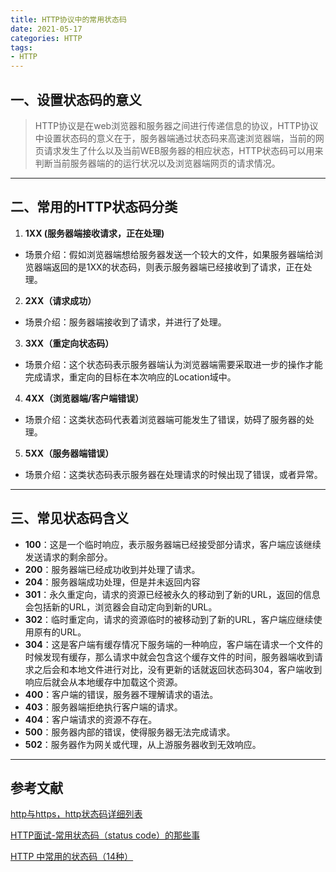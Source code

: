 ```yaml
---
title: HTTP协议中的常用状态码
date: 2021-05-17
categories: HTTP
tags: 
- HTTP
---
```

## 一、设置状态码的意义
>HTTP协议是在web浏览器和服务器之间进行传递信息的协议，HTTP协议中设置状态码的意义在于，服务器端通过状态码来高速浏览器端，当前的网页请求发生了什么以及当前WEB服务器的相应状态，HTTP状态码可以用来判断当前服务器端的的运行状况以及浏览器端网页的请求情况。

***

## 二、常用的HTTP状态码分类
1. **1XX (服务器端接收请求，正在处理)**
* 场景介绍：假如浏览器端想给服务器发送一个较大的文件，如果服务器端给浏览器端返回的是1XX的状态码，则表示服务器端已经接收到了请求，正在处理。
2. **2XX（请求成功）**
* 场景介绍：服务器端接收到了请求，并进行了处理。
3. **3XX（重定向状态码）**
* 场景介绍：这个状态码表示服务器端认为浏览器端需要采取进一步的操作才能完成请求，重定向的目标在本次响应的Location域中。
4. **4XX（浏览器端/客户端错误）**
* 场景介绍：这类状态码代表着浏览器端可能发生了错误，妨碍了服务器的处理。
5. **5XX（服务器端错误）**
* 场景介绍：这类状态码表示服务器在处理请求的时候出现了错误，或者异常。

***

## 三、常见状态码含义
* **100**：这是一个临时响应，表示服务器端已经接受部分请求，客户端应该继续发送请求的剩余部分。
* **200**：服务器端已经成功收到并处理了请求。
* **204**：服务器端成功处理，但是并未返回内容
* **301**：永久重定向，请求的资源已经被永久的移动到了新的URL，返回的信息会包括新的URL，浏览器会自动定向到新的URL。
* **302**：临时重定向，请求的资源临时的被移动到了新的URL，客户端应继续使用原有的URL。
* **304**：这是客户端有缓存情况下服务端的一种响应，客户端在请求一个文件的时候发现有缓存，那么请求中就会包含这个缓存文件的时间，服务器端收到请求之后会和本地文件进行对比，没有更新的话就返回状态码304，客户端收到响应后就会从本地缓存中加载这个资源。
* **400**：客户端的错误，服务器不理解请求的语法。
* **403**：服务器端拒绝执行客户端的请求。
* **404**：客户端请求的资源不存在。
* **500**：服务器内部的错误，使得服务器无法完成请求。
* **502**：服务器作为网关或代理，从上游服务器收到无效响应。

***
## 参考文献
[http与https，http状态码详细列表](https://blog.csdn.net/lijie45655/article/details/91359707)

[HTTP面试-常用状态码（status code）的那些事](https://juejin.cn/post/6844904080838492174#heading-6)

[HTTP 中常用的状态码（14种）](https://juejin.cn/post/6844904202863394830)

